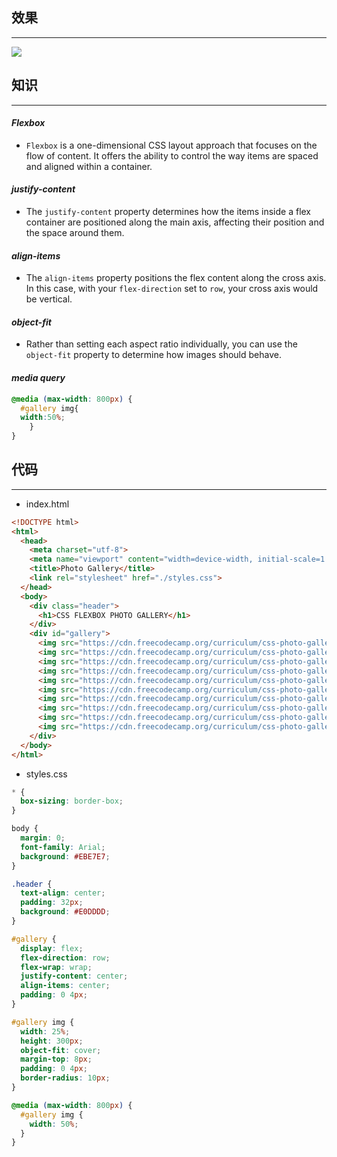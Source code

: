 ## 效果

------

![](https://tva1.sinaimg.cn/large/e6c9d24egy1h4nnw1ts3lj21am0u0gqu.jpg)



## 知识

------

#### *Flexbox*

- `Flexbox` is a one-dimensional CSS layout approach that focuses on the flow of content. It offers the ability to control the way items are spaced and aligned within a container.

#### *justify-content*

- The `justify-content` property determines how the items inside a flex container are positioned along the main axis, affecting their position and the space around them.

#### *align-items*

- The `align-items` property positions the flex content along the cross axis. In this case, with your `flex-direction` set to `row`, your cross axis would be vertical.

#### *object-fit*

-  Rather than setting each aspect ratio individually, you can use the `object-fit` property to determine how images should behave.

#### *media query*

```css
@media (max-width: 800px) {
  #gallery img{
  width:50%;
	}
}
```



## 代码

------

- index.html

```html
<!DOCTYPE html>
<html>
  <head>
    <meta charset="utf-8">
    <meta name="viewport" content="width=device-width, initial-scale=1.0">
    <title>Photo Gallery</title>
    <link rel="stylesheet" href="./styles.css">
  </head>
  <body>
    <div class="header">
      <h1>CSS FLEXBOX PHOTO GALLERY</h1>
    </div>
    <div id="gallery">
      <img src="https://cdn.freecodecamp.org/curriculum/css-photo-gallery/1.jpg"/>
      <img src="https://cdn.freecodecamp.org/curriculum/css-photo-gallery/2.jpg"/>
      <img src="https://cdn.freecodecamp.org/curriculum/css-photo-gallery/3.jpg"/>
      <img src="https://cdn.freecodecamp.org/curriculum/css-photo-gallery/4.jpg"/>
      <img src="https://cdn.freecodecamp.org/curriculum/css-photo-gallery/5.jpg"/>
      <img src="https://cdn.freecodecamp.org/curriculum/css-photo-gallery/6.jpg"/>
      <img src="https://cdn.freecodecamp.org/curriculum/css-photo-gallery/7.jpg"/>
      <img src="https://cdn.freecodecamp.org/curriculum/css-photo-gallery/8.jpg"/>
      <img src="https://cdn.freecodecamp.org/curriculum/css-photo-gallery/9.jpg"/>
      <img src="https://cdn.freecodecamp.org/curriculum/css-photo-gallery/10.jpg"/>
    </div>
  </body>
</html>
```

- styles.css

```css
* {
  box-sizing: border-box;
}

body {
  margin: 0;
  font-family: Arial;
  background: #EBE7E7;
}

.header {
  text-align: center;
  padding: 32px;
  background: #E0DDDD;
}

#gallery {
  display: flex;
  flex-direction: row;
  flex-wrap: wrap;
  justify-content: center;
  align-items: center;
  padding: 0 4px;
}

#gallery img {
  width: 25%;
  height: 300px;
  object-fit: cover;
  margin-top: 8px;
  padding: 0 4px;
  border-radius: 10px;
}

@media (max-width: 800px) {
  #gallery img {
    width: 50%;
  }
}
```

